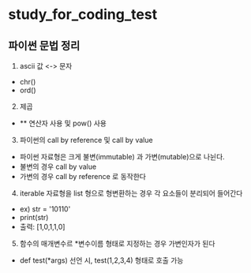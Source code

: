 # study_for_coding_test


파이썬 문법 정리
----------
1. ascii 값 <-> 문자
 + chr()
 + ord()
2. 제곱
 + ** 연산자 사용 및 pow() 사용
3. 파이썬의 call by reference 및 call by value
 + 파이썬 자료형은 크게 불변(immutable) 과 가변(mutable)으로 나뉜다.
 + 불변의 경우 call by value
 + 가변의 경우 call by reference 로 동작한다
4. iterable 자료형을 list 형으로 형변환하는 경우 각 요소들이 분리되어 들어간다
 + ex) str = '10110' 
 + print(str)
 + 출력: [1,0,1,1,0]
5. 함수의 매개변수르 *변수이름 형태로 지정하는 경우 가변인자가 된다
 + def test(*args) 선언 시, test(1,2,3,4) 형태로 호출 가능
